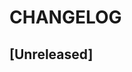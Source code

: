 # CHANGELOG

## [Unreleased]

<!--
[Unreleased]: https://github.com/beste/psr-testlogger/compare/1.0.0...main
[1.0.0]: https://github.com/beste/psr-testlogger/tree/1.0.0
-->
